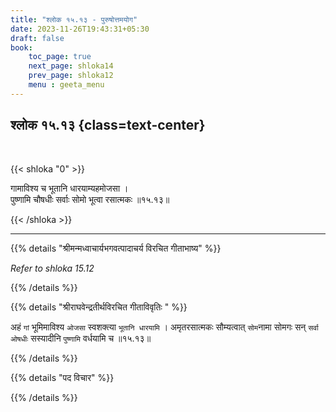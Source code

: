 ```yaml
---
title: "श्लोक १५.१३ - पुरुषोत्तमयोग"
date: 2023-11-26T19:43:31+05:30
draft: false
book:
    toc_page: true
    next_page: shloka14
    prev_page: shloka12
    menu : geeta_menu
---
```




## श्लोक १५.१३ {class=text-center}

<br/>

{{< shloka  "0"  >}}

गामाविश्य च भूतानि धारयाम्यहमोजसा ।  
पुष्णामि चौषधीः सर्वाः सोमो भूत्वा रसात्मकः ॥१५.१३॥

{{< /shloka >}}

---


{{% details "श्रीमन्मध्वाचार्यभगवत्पादाचर्य विरचित  गीताभाष्य" %}}

*Refer to  shloka 15.12*

{{% /details %}}



{{% details "श्रीराघवेन्द्रतीर्थविरचित गीताविवृतिः " %}}

अहं `गां` भूमिमाविश्य `ओजसा` स्वशक्त्या `भूतानि धारयामि` । 
अमृतरसात्मकः सौम्यत्वात् `सोम`नामा सोमगः सन् `सर्वा ओषधीः` 
सस्यादीनि `पुष्णामि` वर्धयामि च ॥१५.१३॥

{{% /details %}}



{{% details "पद विचार" %}}


{{% /details %}}
